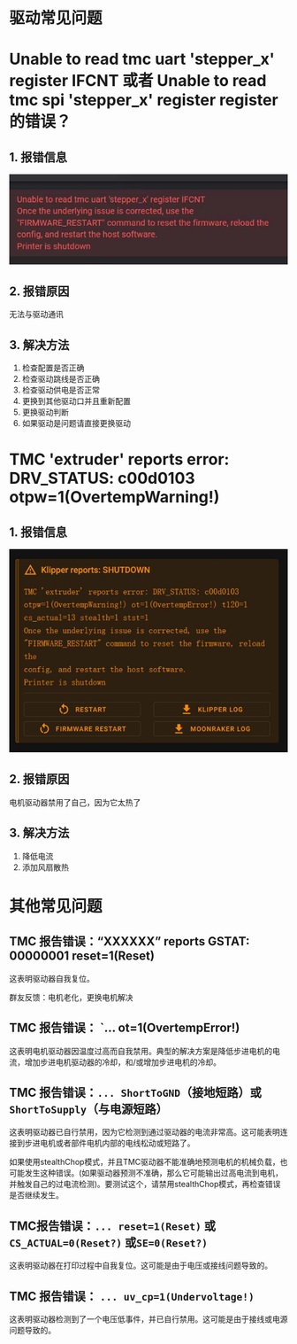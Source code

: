 # 驱动常见问题

# **Unable to read tmc uart 'stepper_x' register IFCNT** 或者 **Unable to read tmc spi 'stepper_x' register register** 的错误？

## 1. 报错信息

![uart](../../images/guides/klippererro/uart.jpg)

## 2. 报错原因

无法与驱动通讯

## 3. 解决方法

1. 检查配置是否正确
2. 检查驱动跳线是否正确
3. 检查驱动供电是否正常
4. 更换到其他驱动口并且重新配置
5. 更换驱动判断
6. 如果驱动是问题请直接更换驱动



# TMC 'extruder' reports error: DRV_STATUS: c00d0103 otpw=1(OvertempWarning!) 

## 1. 报错信息

![OvertempError](../../images/guides/klippererro/OvertempError.png)

## 2. 报错原因

电机驱动器禁用了自己，因为它太热了

## 3. 解决方法

1. 降低电流
2. 添加风扇散热



# 其他常见问题

## TMC 报告错误：“XXXXXX” reports GSTAT: 00000001 reset=1(Reset)

这表明驱动器自我复位。

群友反馈：电机老化，更换电机解决

## TMC 报告错误： `... ot=1(OvertempError!)

这表明电机驱动器因温度过高而自我禁用。典型的解决方案是降低步进电机的电流，增加步进电机驱动器的冷却，和/或增加步进电机的冷却。

## TMC 报告错误：`... ShortToGND`（接地短路）或 `ShortToSupply`（与电源短路）

这表明驱动器已自行禁用，因为它检测到通过驱动器的电流非常高。这可能表明连接到步进电机或者部件电机内部的电线松动或短路了。

如果使用stealthChop模式，并且TMC驱动器不能准确地预测电机的机械负载，也可能发生这种错误。(如果驱动器预测不准确，那么它可能输出过高电流到电机，并触发自己的过电流检测)。要测试这个，请禁用stealthChop模式，再检查错误是否继续发生。

## TMC报告错误：`... reset=1(Reset)` 或`CS_ACTUAL=0(Reset?)` 或`SE=0(Reset?)`

这表明驱动器在打印过程中自我复位。这可能是由于电压或接线问题导致的。

## TMC 报告错误： `... uv_cp=1(Undervoltage!)`

这表明驱动器检测到了一个电压低事件，并已自行禁用。这可能是由于接线或电源问题导致的。